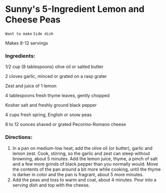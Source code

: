 # Sunny's 5-Ingredient Lemon and Cheese Peas

`Want to make` `Side dish`

Makes 8-12 servings

### **Ingredients:**

1/2 cup (8 tablespoons) olive oil or salted butter

2 cloves garlic, minced or grated on a rasp grater

Zest and juice of 1 lemon 

4 tablespoons fresh thyme leaves, gently chopped 

Kosher salt and freshly ground black pepper 

4 cups fresh spring, English or snow peas 

8 to 12 ounces shaved or grated Pecorino-Romano cheese 

### **Directions:**

1. In a pan on medium-low heat, add the olive oil (or butter), garlic and lemon zest. Cook, stirring, so the garlic and zest can steep without browning, about 5 minutes. Add the lemon juice, thyme, a pinch of salt and a few more grinds of black pepper than you normally would. Move the contents of the pan around a bit more while cooking, until the thyme is darker in color and the pan is fragrant, about 5 more minutes.
2. Add the peas and toss to warm and coat, about 4 minutes. Pour into a serving dish and top with the cheese.
